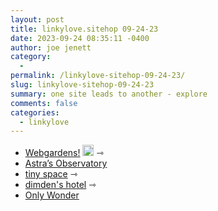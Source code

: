 ```yaml
---
layout: post
title: linkylove.sitehop 09-24-23
date: 2023-09-24 08:35:11 -0400
author: joe jenett
category:
  - 
permalink: /linkylove-sitehop-09-24-23/
slug: linkylove-sitehop-09-24-23
summary: one site leads to another - explore
comments: false
categories:
  - linkylove
---
```

<ul class="linkylove">
	<li><a title="Webgardens!" href="https://webgardens.neocities.org/">Webgardens!</a> <a class="normaltext" title="source" href="https://fencraft.leprd.space/"><img src="https://iwebthings.joejenett.com/images/left-arrow.png" alt="" width="18"></a> <span title="led to site shown below">⇾</span></li>
	<li><a title="Astra’s Observatory" href="https://astralobservatory.neocities.org/">Astra’s Observatory</a></li>
	<li><a title="tiny space" href="https://starrs.neocities.org/">tiny space</a>  <span title="led to site shown below">⇾</span></li>
	<li><a title="dimden's hotel" href="https://dimden.dev/">dimden's hotel</a> <span title="led to site shown below">⇾</span></li>
	<li><a title="Only Wonder" href="https://onlywonder.net/">Only Wonder</a></li>
</ul>

<a style="display:none;" href="https://brid.gy/publish/mastodon"><small>(cross-posted to mastodon)</small></a>
